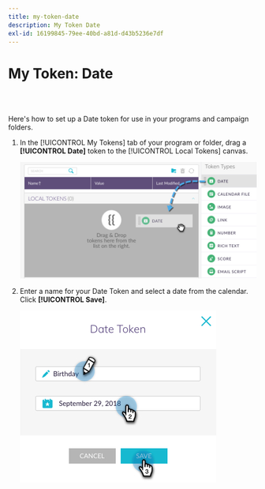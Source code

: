 ```yaml
---
title: my-token-date
description: My Token Date
exl-id: 16199845-79ee-40bd-a81d-d43b5236e7df
---
```

# My Token: Date

<br>&nbsp;

Here's how to set up a Date token for use in your programs and campaign folders.

1. In the [!UICONTROL My Tokens] tab of your program or folder, drag a **[!UICONTROL Date]** token to the [!UICONTROL Local Tokens] canvas.

   ![Image One](/help/sky/assets/my-tokens/my-token-date/my-token-date-1.jpg)

1. Enter a name for your Date Token and select a date from the calendar. Click **[!UICONTROL Save]**.

   ![Image Two](/help/sky/assets/my-tokens/my-token-date/my-token-date-2.jpg)
